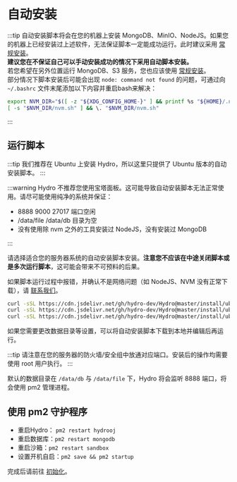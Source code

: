 # 自动安装

:::tip
自动安装脚本将会在您的机器上安装 MongoDB、MinIO、NodeJS。如果您的机器上已经安装过上述软件，无法保证脚本一定能成功运行。此时建议采用 [常规安装](/install/common.html)。  
**建议您在不保证自己可以手动安装成功的情况下采用自动脚本安装。**  
若您希望在另外位置运行 MongoDB、S3 服务，您也应该使用 [常规安装](/install/common.html)。  
部分情况下脚本安装后可能会出现 `node: command not found` 的问题，可通过向 `~/.bashrc` 文件末尾添加以下内容并重启bash来解决：

```sh
export NVM_DIR="$([ -z "${XDG_CONFIG_HOME-}" ] && printf %s "${HOME}/.nvm" || printf %s "${XDG_CONFIG_HOME}/nvm")"
[ -s "$NVM_DIR/nvm.sh" ] && \. "$NVM_DIR/nvm.sh"
```

:::

## 运行脚本

:::tip
我们推荐在 Ubuntu 上安装 Hydro，所以这里只提供了 Ubuntu 版本的自动安装脚本。
:::

:::warning
Hydro 不推荐您使用宝塔面板。这可能导致自动安装脚本无法正常使用。请尽可能使用纯净的系统并保证：

- 8888 9000 27017 端口空闲  
- /data/file /data/db 目录为空
- 没有使用除 nvm 之外的工具安装过 NodeJS，没有安装过 MongoDB

:::

请选择适合您的服务器系统的自动安装脚本安装。**注意您不应该在中途关闭脚本或是多次运行脚本**，这可能会带来不可预料的后果。

如果脚本运行过程中报错，并确认不是网络问题（如 NodeJS、NVM 没有正常下载），请 [联系我们](/#%E8%81%94%E7%B3%BB%E6%88%91%E4%BB%AC)。

```sh
curl -sSL https://cdn.jsdelivr.net/gh/hydro-dev/Hydro@master/install/ubuntu-1604.sh | sudo bash # ubuntu 16.04
curl -sSL https://cdn.jsdelivr.net/gh/hydro-dev/Hydro@master/install/ubuntu-1804.sh | sudo bash # ubuntu 18.04
curl -sSL https://cdn.jsdelivr.net/gh/hydro-dev/Hydro@master/install/ubuntu-2004.sh | sudo bash # ubuntu 20.04
```

如果您需要更改数据目录等设置，可以将自动安装脚本下载到本地并编辑后再运行。

:::tip
请注意在您的服务器的防火墙/安全组中放通对应端口。安装后的操作均需要使用 root 用户执行。
:::

默认的数据目录在 `/data/db` 与 `/data/file` 下，Hydro 将会监听 8888 端口，将会使用 pm2 管理进程。

## 使用 pm2 守护程序

- 重启Hydro： `pm2 restart hydrooj`
- 重启数据库：`pm2 restart mongodb`
- 重启沙箱：`pm2 restart sandbox`
- 设置开机自启：`pm2 save && pm2 startup`

完成后请前往 [初始化](/install/init.html)。
